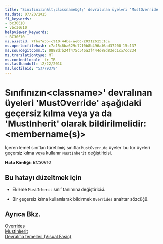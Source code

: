 ```yaml
---
title: "Sınıfınızın&lt;classname&gt;' devralınan üyeleri 'MustOverride' aşağıdaki geçersiz kılma veya ya da 'MustInherit' olarak bildirilmelidir: &lt;membername(s)&gt;"
ms.date: 07/20/2015
f1_keywords:
- bc30610
- vbc30610
helpviewer_keywords:
- BC30610
ms.assetid: 7fba7a3b-c918-44ba-ae85-20312615c1ce
ms.openlocfilehash: c7a1546ba629c7210b8b496a86ad37200f15c137
ms.sourcegitcommit: 0888d7b24f475c346a3f444de8d83ec1ca7cd234
ms.translationtype: MT
ms.contentlocale: tr-TR
ms.lasthandoff: 12/22/2018
ms.locfileid: "53779379"
---
```

# <a name="class-ltclassnamegt-must-either-be-declared-mustinherit-or-override-the-following-inherited-mustoverride-members-ltmembernamesgt"></a>Sınıfınızın&lt;classname&gt;' devralınan üyeleri 'MustOverride' aşağıdaki geçersiz kılma veya ya da 'MustInherit' olarak bildirilmelidir: &lt;membername(s)&gt;
İçeren temel sınıftan türetilmiş sınıflar `MustOverride` üyeleri bu tür üyeleri geçersiz kılma veya kullanın `MustInherit` değiştiricisi.  
  
 **Hata Kimliği:** BC30610  
  
## <a name="to-correct-this-error"></a>Bu hatayı düzeltmek için  
  
-   Ekleme `MustInherit` sınıf tanımına değiştiricisi.  
  
-   Bir geçersiz kılma kullanılarak bildirmek `Overrides` anahtar sözcüğü.  
  
## <a name="see-also"></a>Ayrıca Bkz.  
 [Overrides](../../visual-basic/language-reference/modifiers/overrides.md)  
 [MustInherit](../../visual-basic/language-reference/modifiers/mustinherit.md)  
 [Devralma temelleri (Visual Basic)](~/docs/visual-basic/programming-guide/language-features/objects-and-classes/inheritance-basics.md)

